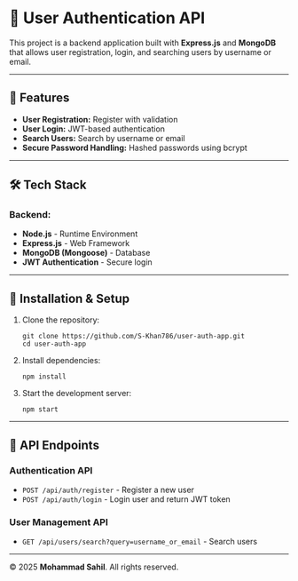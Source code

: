<!DOCTYPE html>
<html lang="en">
<head>
    <meta charset="UTF-8">
    <meta name="viewport" content="width=device-width, initial-scale=1.0">
</head>
<body>

<h1>📌 User Authentication API</h1>
<p>This project is a backend application built with <strong>Express.js</strong> and <strong>MongoDB</strong> that allows user registration, login, and searching users by username or email.</p>

<hr>

<h2>🚀 Features</h2>
<ul>
    <li><strong>User Registration:</strong> Register with validation</li>
    <li><strong>User Login:</strong> JWT-based authentication</li>
    <li><strong>Search Users:</strong> Search by username or email</li>
    <li><strong>Secure Password Handling:</strong> Hashed passwords using bcrypt</li>
</ul>

<hr>

<h2>🛠️ Tech Stack</h2>
<h3>Backend:</h3>
<ul>
    <li><strong>Node.js</strong> - Runtime Environment</li>
    <li><strong>Express.js</strong> - Web Framework</li>
    <li><strong>MongoDB (Mongoose)</strong> - Database</li>
    <li><strong>JWT Authentication</strong> - Secure login</li>
</ul>

<hr>

<h2>📌 Installation & Setup</h2>
<ol>
    <li>Clone the repository:
        <pre><code>git clone https://github.com/S-Khan786/user-auth-app.git
cd user-auth-app</code></pre>
    </li>
    <li>Install dependencies:
        <pre><code>npm install</code></pre>
    </li>
    <li>Start the development server:
        <pre><code>npm start</code></pre>
    </li>
</ol>

<hr>

<h2>📜 API Endpoints</h2>

<h3>Authentication API</h3>
<ul>
    <li><code>POST /api/auth/register</code> - Register a new user</li>
    <li><code>POST /api/auth/login</code> - Login user and return JWT token</li>
</ul>

<h3>User Management API</h3>
<ul>
    <li><code>GET /api/users/search?query=username_or_email</code> - Search users</li>
</ul>

<hr>
    <footer>
    <p>&copy; 2025 <strong>Mohammad Sahil</strong>. All rights reserved.</p>
  </footer>
</body>
</html>
